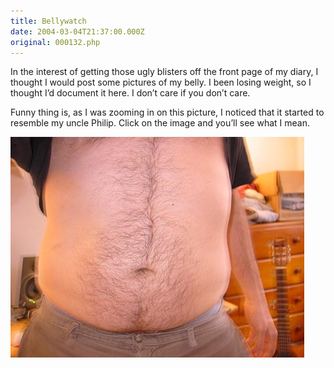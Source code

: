 ```yaml
---
title: Bellywatch
date: 2004-03-04T21:37:00.000Z
original: 000132.php
---
```


In the interest of getting those ugly blisters off the front page of my diary, I thought I would post some pictures of my belly. I been losing weight, so I thought I’d document it here. I don’t care if you don’t care.

Funny thing is, as I was zooming in on this picture, I noticed that it started to resemble my uncle Philip. Click on the image and you’ll see what I mean.

<p class="polaroid" style="--deg: -2deg"><img src="./belly-0.jpg" /></p>

